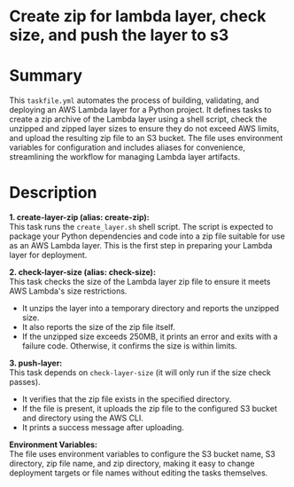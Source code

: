 Create zip for lambda layer, check size, and push the layer to s3
====================================================================

# Summary
This `taskfile.yml` automates the process of building, validating, and deploying an AWS Lambda layer for a Python project. It defines tasks to create a zip archive of the Lambda layer using a shell script, check the unzipped and zipped layer sizes to ensure they do not exceed AWS limits, and upload the resulting zip file to an S3 bucket. The file uses environment variables for configuration and includes aliases for convenience, streamlining the workflow for managing Lambda layer artifacts.

# Description
**1. create-layer-zip (alias: create-zip):**  
This task runs the `create_layer.sh` shell script. The script is expected to package your Python dependencies and code into a zip file suitable for use as an AWS Lambda layer. This is the first step in preparing your Lambda layer for deployment.

**2. check-layer-size (alias: check-size):**  
This task checks the size of the Lambda layer zip file to ensure it meets AWS Lambda's size restrictions.  
- It unzips the layer into a temporary directory and reports the unzipped size.
- It also reports the size of the zip file itself.
- If the unzipped size exceeds 250MB, it prints an error and exits with a failure code. Otherwise, it confirms the size is within limits.

**3. push-layer:**  
This task depends on `check-layer-size` (it will only run if the size check passes).  
- It verifies that the zip file exists in the specified directory.
- If the file is present, it uploads the zip file to the configured S3 bucket and directory using the AWS CLI.
- It prints a success message after uploading.

**Environment Variables:**  
The file uses environment variables to configure the S3 bucket name, S3 directory, zip file name, and zip directory, making it easy to change deployment targets or file names without editing the tasks themselves.

